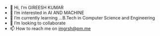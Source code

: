 - 👋 Hi, I’m GIREESH KUMAR
- 👀 I’m interested in AI AND MACHINE
- 🌱 I’m currently learning ...B.Tech in Computer Science
 and Engineering
- 💞️ I’m looking to collaborate
- 📫 How to reach me on imgrsh@pm.me

<!---
imgrsh/imgrsh is a ✨ special ✨ repository because its `README.md` (this file) appears on your GitHub profile.
You can click the Preview link to take a look at your changes.
--->
